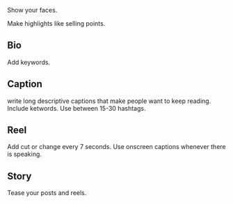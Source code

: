 Show your faces.

Make highlights like selling points.

## Bio
Add keywords.

## Caption
write long descriptive captions that make people want to keep reading.
Include ketwords.
Use between 15-30 hashtags.

## Reel
Add cut or change every 7 seconds.
Use onscreen captions whenever there is speaking.

## Story
Tease your posts and reels.
